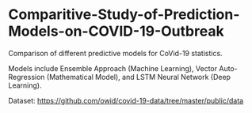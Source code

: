 # Comparitive-Study-of-Prediction-Models-on-COVID-19-Outbreak

Comparison of different predictive models for CoVid-19 statistics. 

Models include Ensemble Approach (Machine Learning), Vector Auto-Regression (Mathematical Model), and LSTM Neural Network (Deep Learning).

Dataset:
https://github.com/owid/covid-19-data/tree/master/public/data
